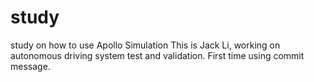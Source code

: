 # study
study on how to use Apollo Simulation
This is Jack Li, working on autonomous driving system test and validation.
First time using commit message.
